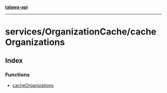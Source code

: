 [**talawa-api**](../../../README.md)

***

# services/OrganizationCache/cacheOrganizations

## Index

### Functions

- [cacheOrganizations](functions/cacheOrganizations.md)
